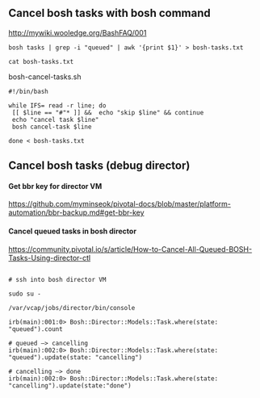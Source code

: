 
## Cancel bosh tasks with bosh command
http://mywiki.wooledge.org/BashFAQ/001

```
bosh tasks | grep -i "queued" | awk '{print $1}' > bosh-tasks.txt

cat bosh-tasks.txt
```

bosh-cancel-tasks.sh
```
#!/bin/bash

while IFS= read -r line; do
 [[ $line == "#"* ]] &&  echo "skip $line" && continue
 echo "cancel task $line"
 bosh cancel-task $line

done < bosh-tasks.txt
```
## Cancel bosh tasks (debug director)

#### Get bbr key for director VM
https://github.com/myminseok/pivotal-docs/blob/master/platform-automation/bbr-backup.md#get-bbr-key


#### Cancel queued tasks in bosh director
https://community.pivotal.io/s/article/How-to-Cancel-All-Queued-BOSH-Tasks-Using-director-ctl
```

# ssh into bosh director VM

sudo su -

/var/vcap/jobs/director/bin/console

irb(main):001:0> Bosh::Director::Models::Task.where(state: "queued").count

# queued —> cancelling 
irb(main):002:0> Bosh::Director::Models::Task.where(state: "queued").update(state: "cancelling")

# cancelling —> done
irb(main):002:0> Bosh::Director::Models::Task.where(state: "cancelling").update(state:"done")

```

